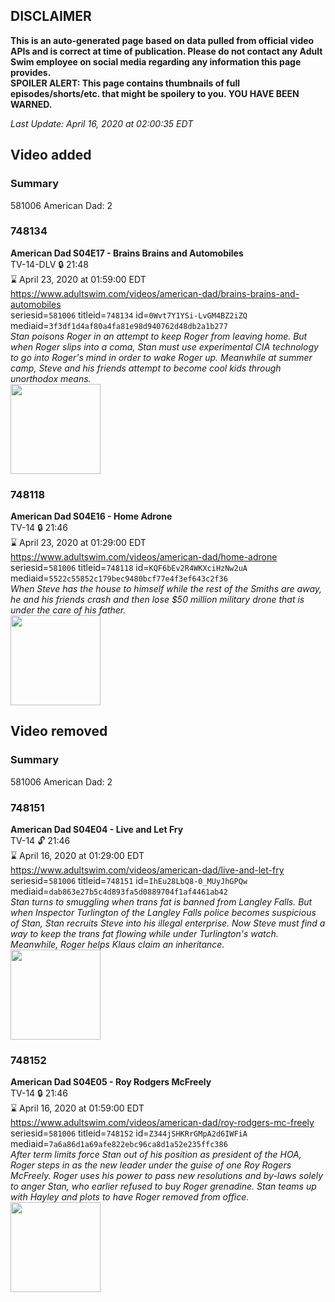 ## DISCLAIMER
**This is an auto-generated page based on data pulled from official video APIs and is correct at time of publication. Please do not contact any Adult Swim employee on social media regarding any information this page provides.**  
**SPOILER ALERT: This page contains thumbnails of full episodes/shorts/etc. that might be spoilery to you. YOU HAVE BEEN WARNED.**  

_Last Update: April 16, 2020 at 02:00:35 EDT_
## Video added
### Summary
581006 American Dad: 2  
### 748134
**American Dad S04E17 - Brains Brains and Automobiles**  
TV-14-DLV 🔒 21:48  
⌛ April 23, 2020 at 01:59:00 EDT  
https://www.adultswim.com/videos/american-dad/brains-brains-and-automobiles  
seriesid=`581006` titleid=`748134` id=`0Wvt7Y1YSi-LvGM4BZ2iZQ` mediaid=`3f3df1d4af80a4fa81e98d940762d48db2a1b277`  
_Stan poisons Roger in an attempt to keep Roger from leaving home. But when Roger slips into a coma, Stan must use experimental CIA technology to go into Roger's mind in order to wake Roger up. Meanwhile at summer camp, Steve and his friends attempt to become cool kids through unorthodox means._  
<a href="https://i.cdn.turner.com/adultswim/big/image-upload/thumbnails/thumb-2_image-15277870073671.jpg"><img src="https://i.cdn.turner.com/adultswim/big/image-upload/thumbnails/thumb-2_image-15277870073671.jpg" height="144px" /></a>
### 748118
**American Dad S04E16 - Home Adrone**  
TV-14 🔒 21:46  
⌛ April 23, 2020 at 01:29:00 EDT  
https://www.adultswim.com/videos/american-dad/home-adrone  
seriesid=`581006` titleid=`748118` id=`KQF6bEv2R4WKXciHzNw2uA` mediaid=`5522c55852c179bec9480bcf77e4f3ef643c2f36`  
_When Steve has the house to himself while the rest of the Smiths are away, he and his friends crash and then lose $50 million military drone that is under the care of his father._  
<a href="https://i.cdn.turner.com/adultswim/big/image-upload/thumbnails/thumb-2_image-15277868626722.jpg"><img src="https://i.cdn.turner.com/adultswim/big/image-upload/thumbnails/thumb-2_image-15277868626722.jpg" height="144px" /></a>
## Video removed
### Summary
581006 American Dad: 2  
### 748151
**American Dad S04E04 - Live and Let Fry**  
TV-14 🔓 21:46  
⌛ April 16, 2020 at 01:29:00 EDT  
https://www.adultswim.com/videos/american-dad/live-and-let-fry  
seriesid=`581006` titleid=`748151` id=`IhEu28LbQ8-0_MUyJhGPQw` mediaid=`dab863e27b5c4d893fa5d0889704f1af4461ab42`  
_Stan turns to smuggling when trans fat is banned from Langley Falls. But when Inspector Turlington of the Langley Falls police becomes suspicious of Stan, Stan recruits Steve into his illegal enterprise. Now Steve must find a way to keep the trans fat flowing while under Turlington's watch. Meanwhile, Roger helps Klaus claim an inheritance._  
<a href="https://i.cdn.turner.com/adultswim/big/image-upload/thumbnails/thumb-2_image-152000740779810.jpg"><img src="https://i.cdn.turner.com/adultswim/big/image-upload/thumbnails/thumb-2_image-152000740779810.jpg" height="144px" /></a>
### 748152
**American Dad S04E05 - Roy Rodgers McFreely**  
TV-14 🔒 21:46  
⌛ April 16, 2020 at 01:59:00 EDT  
https://www.adultswim.com/videos/american-dad/roy-rodgers-mc-freely  
seriesid=`581006` titleid=`748152` id=`Z344jSHKRrGMpA2d6IWFiA` mediaid=`7a6a86d1a69afe822ebc96ca8d1a52e235ffc386`  
_After term limits force Stan out of his position as president of the HOA, Roger steps in as the new leader under the guise of one Roy Rogers McFreely. Roger uses his power to pass new resolutions and by-laws solely to anger Stan, who earlier refused to buy Roger grenadine. Stan teams up with Hayley and plots to have Roger removed from office._  
<a href="https://i.cdn.turner.com/adultswim/big/image-upload/thumbnails/thumb-2_image-152000758707410.jpg"><img src="https://i.cdn.turner.com/adultswim/big/image-upload/thumbnails/thumb-2_image-152000758707410.jpg" height="144px" /></a>
